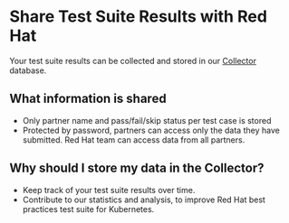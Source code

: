 # Share Test Suite Results with Red Hat

Your test suite results can be collected and stored in our
[Collector](https://github.com/test-network-function/collector) database.
## What information is shared
* Only partner name and pass/fail/skip status per test case is stored
* Protected by password, partners can access only the data they have submitted. Red Hat team can access data from all partners.
## Why should I store my data in the Collector?

* Keep track of your test suite results over time.
* Contribute to our statistics and analysis,
to improve Red Hat best practices test suite for Kubernetes.
